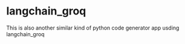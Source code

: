 # langchain_groq
This is also another similar kind of python code generator app usding langchain_groq
